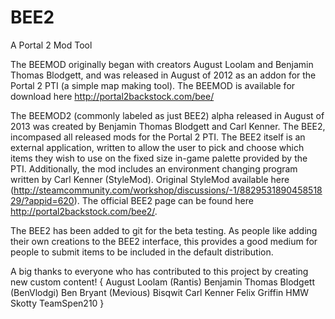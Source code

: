 BEE2
====

A Portal 2 Mod Tool

The BEEMOD originally began with creators August Loolam and Benjamin Thomas Blodgett, and was released in August of 2012 as an addon for the Portal 2 PTI (a simple map making tool).
The BEEMOD is available for download here http://portal2backstock.com/bee/

The BEEMOD2 (commonly labeled as just BEE2) alpha released in August of 2013 was created by Benjamin Thomas Blodgett and Carl Kenner. The BEE2, incompased all released mods for the Portal 2 PTI. The BEE2 itself is an external application, written to allow the user to pick and choose which items they wish to use on the fixed size in-game palette provided by the PTI. Additionally, the mod includes an environment changing program written by Carl Kenner (StyleMod). Original StyleMod available here (http://steamcommunity.com/workshop/discussions/-1/882953189045851829/?appid=620). The official BEE2 page can be found here http://portal2backstock.com/bee2/.

The BEE2 has been added to git for the beta testing. As people like adding their own creations to the BEE2 interface, this provides a good medium for people to submit items to be included in the default distribution.

A big thanks to everyone who has contributed to this project by creating new custom content!
{
August Loolam (Rantis)
Benjamin Thomas Blodgett (BenVlodgi)
Ben Bryant (Mevious)
Bisqwit
Carl Kenner
Felix Griffin
HMW
Skotty
TeamSpen210
}

